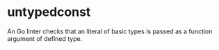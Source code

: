 # untypedconst
An Go linter checks that an literal of basic types is passed as a function argument of defined type.
